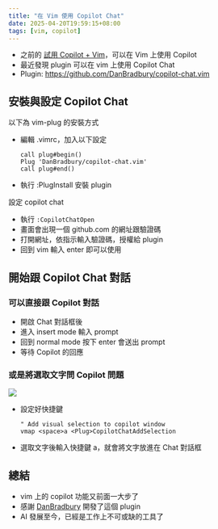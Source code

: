 ```yaml
---
title: "在 Vim 使用 Copilot Chat"
date: 2025-04-20T19:59:15+08:00
tags: [vim, copilot]
---
```


- 之前的 [試用 Copilot + Vim](/posts/2023/12/try-copilot-with-vim/)，可以在 Vim 上使用 Copilot
- 最近發現 plugin 可以在 vim 上使用 Copilot Chat
- Plugin: https://github.com/DanBradbury/copilot-chat.vim


## 安裝與設定 Copilot Chat

以下為 vim-plug 的安裝方式

- 編輯 .vimrc，加入以下設定
   ```vim
   call plug#begin()
   Plug 'DanBradbury/copilot-chat.vim'
   call plug#end()
   ```
- 執行 :PlugInstall 安裝 plugin



設定 copilot chat

- 執行 `:CopilotChatOpen`
- 畫面會出現一個 github.com 的網址跟驗證碼
- 打開網址，依指示輸入驗證碼，授權給 plugin
- 回到 vim 輸入 enter 即可以使用



## 開始跟 Copilot Chat 對話

### 可以直接跟 Copilot 對話

- 開啟 Chat 對話框後
- 進入 insert mode 輸入 prompt
- 回到 normal mode 按下 enter 會送出 prompt
- 等待 Copilot 的回應



### 或是將選取文字問 Copilot 問題

![](/posts/2025/04/copilot-chat.png)

- 設定好快捷鍵
   ```vim
   " Add visual selection to copilot window
   vmap <space>a <Plug>CopilotChatAddSelection
   ```
- 選取文字後輸入快捷鍵 <space> a，就會將文字放進在 Chat 對話框



## 總結

- vim 上的 copilot 功能又前面一大步了
- 感謝 [DanBradbury](https://github.com/DanBradbury) 開發了這個 plugin
- AI 發展至今，已經是工作上不可或缺的工具了
